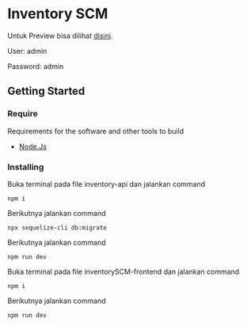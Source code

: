 # Inventory SCM

Untuk Preview bisa dilihat
[disini](https://stackblitz.com/edit/vitejs-vite-n52dfv?file=index.html).

User: admin

Password: admin

## Getting Started

### Require

Requirements for the software and other tools to build

- [Node.Js](https://nodejs.org/en/download/current)

### Installing

Buka terminal pada file inventory-api dan jalankan command

    npm i

Berikutnya jalankan command

    npx sequelize-cli db:migrate

Berikutnya jalankan command

    npm run dev

Buka terminal pada file inventorySCM-frontend dan jalankan command

    npm i

Berikutnya jalankan command

    npm run dev
